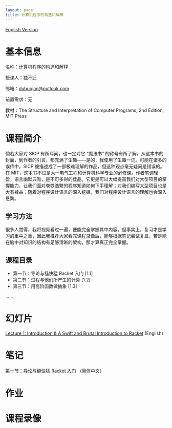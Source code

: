 ```yaml
---
layout: page
title: 计算机程序的构造和解释
---
```


[English Version](/courses/en/cst1b10)

# 基本信息

名称：计算机程序的构造和解释

授课人：独不迁

邮箱：[dubuqian@outlook.com](mailto:dubuqian@outlook.com)

前置需求：无

教材：The Structure and Interpretation of Computer Programs, 2nd Edition, MIT Press

# 课程简介
倘若大家对 SICP 有所耳闻，也一定对它 “魔法书” 的称号有所了解。从这本书的封面，到作者的引言，都充满了生趣——是的，我使用了生趣一词。可能在诸多的误传中，SICP 被描述成了一部极难理解的作品，但这种观点毫无疑问是错误的。在 MIT，这本书不过是大一电气工程和计算机科学专业的必修课。作者笔调轻盈，语言幽默典雅，是不可多得的佳品。它更是可以大幅提高我们对大型项目的掌握能力，让我们面对卷帙浩繁的程序知道如何下手理解；对我们编写大型项目也是大有裨益；随着对程序设计语言的深入挖掘，我们对程序设计语言的理解也会深入恳綮。

## 学习方法
很多人觉得，我将视频看过一遍，便能完全掌握其中内容。但事实上，复习才是学习的重中之重，因此我推荐大家看完课程录像后，能够根据笔记尝试复盘，若是能在脑中对知识的结构有足够清晰的架构，那才算真正完全掌握。

## 课程目录
* 第一节：导论与糙快猛 Racket 入门 [1.1]
* 第二节：过程与他们所产生的计算 [1.2]
* 第三节：用高阶函数做抽象 [1.3]

……

# 幻灯片

[Lecture 1: Introduction & A Swift and Brutal Introduction to Racket](/courses/static/slides/cst1b10/Lecture-1-Introduction.pdf) (English)

# 笔记

[第一节：导论与糙快猛 Racket 入门](/courses/lecture-notes/cst1b10/lecture-1) （简体中文）

# 作业

# 课程录像